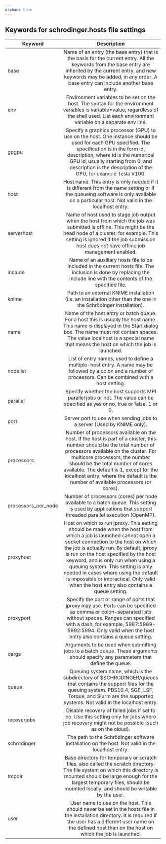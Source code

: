 ```yaml
---
orphan: true
---
```


## Keywords for schrodinger.hosts file settings

| Keyword      | Description           |
| ------------- |:-------------:| 
|base |Name of an entry (the base entry) that is the basis for the current entry. All the keywords from the base entry are inherited by the current entry, and new keywords may be added, in any order. A base entry can include another base entry.
|env | Environment variables to be set on the host. The syntax for the environment variables is variable=value, regardless of the shell used. List each environment variable on a separate env line.
|gpgpu | Specify a graphics processor (GPU) to use on the host. One instance should be used for each GPU specified. The specification is in the form id, description, where id is the numerical GPU id, usually starting from 0, and description is the description of the GPU, for example Tesla V100.
|host |Host name. This entry is only needed if it is different from the name setting or if the queueing software is only available on a particular host. Not valid in the localhost entry.
|serverhost	|Name of host used to stage job output when the host from which the job was submitted is offline. This might be the head node of a cluster, for example. This setting is ignored if the job submission host does not have offline job management enabled.
|include | Name of an auxiliary hosts file to be included in the current hosts file. The inclusion is done by replacing the include line with the contents of the specified file.
|knime |Path to an external KNIME installation (i.e. an installation other than the one in the Schrödinger installation).
|name| Name of the host entry or batch queue. For a host this is usually the host name. This name is displayed in the Start dialog box. The name must not contain spaces. The value localhost is a special name that means the host on which the job is launched.
|nodelist| List of entry names, used to define a multiple-host entry. A name may be followed by a colon and a number of processors. Can be combined with a host setting.
|parallel| Specify whether the host supports MPI parallel jobs or not. The value can be specified as yes or no, true or false, 1 or 0.
|port| Server port to use when sending jobs to a server (Used by KNIME only).
|processors| Number of processors available on the host. If the host is part of a cluster, this number should be the total number of processors available on the cluster. For multicore processors, the number should be the total number of cores available. The default is 1, except for the localhost entry, where the default is the number of available processors (or cores).
|processors_per_node| Number of processors (cores) per node available to a batch queue. This setting is used by applications that support threaded parallel execution (OpenMP).
|proxyhost| Host on which to run jproxy. This setting should be made when the host from which a job is launched cannot open a socket connection to the host on which the job is actually run. By default, jproxy is run on the host specified by the host keyword, and is only run when using a queuing system. This setting is only needed in cases where using the default is impossible or impractical. Only valid when the host entry also contains a queue setting.
|proxyport| Specify the port or range of ports that jproxy may use. Ports can be specified as comma or colon-separated lists without spaces. Ranges can specified with a dash, for example, 5987:5989-5992:5994. Only valid when the host entry also contains a queue setting.
|qargs| Arguments to be used when submitting jobs to a batch queue. These arguments should specify any parameters that define the queue.
|queue| Queuing system name, which is the subdirectory of $SCHRODINGER/queues that contains the support files for the queuing system. PBS10.4, SGE, LSF, Torque, and Slurm are the supported systems. Not valid in the localhost entry.
|recoverjobs| Disable recovery of failed jobs if set to no. Use this setting only for jobs where job recovery might not be possible (such as on the cloud).
|schrodinger| The path to the Schrödinger software installation on the host. Not valid in the localhost entry.
|tmpdir| Base directory for temporary or scratch files, also called the scratch directory. The file system on which this directory is mounted should be large enough for the largest temporary files, should be mounted locally, and should be writable by the user.
|user| User name to use on the host. This should never be set in the hosts file in the installation directory. It is required if the user has a different user name on the defined host than on the host on which the job is launched.